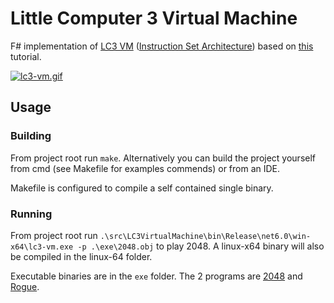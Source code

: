 # Little Computer 3 Virtual Machine

F# implementation of [LC3 VM](https://en.wikipedia.org/wiki/Little_Computer_3) ([Instruction Set Architecture](https://justinmeiners.github.io/lc3-vm/supplies/lc3-isa.pdf)) based on [this](https://justinmeiners.github.io/lc3-vm/) tutorial.

[![lc3-vm.gif](https://s8.gifyu.com/images/lc3-vm.gif)](https://gifyu.com/image/S2MBX)

## Usage

### Building

From project root run `make`. Alternatively you can build the project yourself from cmd (see Makefile for examples commends) or from an IDE.

Makefile is configured to compile a self contained single binary.

### Running

From project root run `.\src\LC3VirtualMachine\bin\Release\net6.0\win-x64\lc3-vm.exe -p .\exe\2048.obj` to play 2048. A linux-x64 binary will also be compiled in the linux-64 folder.

Executable binaries are in the `exe` folder. The 2 programs are [2048](https://github.com/rpendleton/lc3-2048) and [Rogue](https://github.com/justinmeiners/lc3-rogue). 
